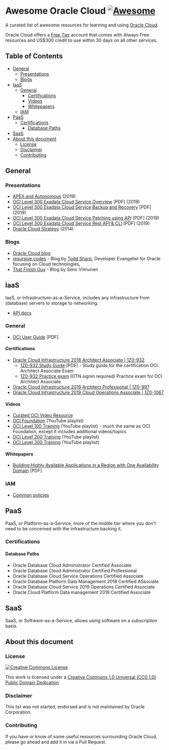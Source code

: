 # Awesome Oracle Cloud [![Awesome](https://awesome.re/badge.svg)](https://awesome.re)

A curated list of awesome resources for learning and using [Oracle Cloud](https://cloud.oracle.com).

Oracle Cloud offers a [Free Tier](https://oracle.com/cloud/free) account that comes with Always Free resources and US$300 credit to use within 30 days on all other services. 

<!-- START doctoc generated TOC please keep comment here to allow auto update -->
<!-- DON'T EDIT THIS SECTION, INSTEAD RE-RUN doctoc TO UPDATE -->
## Table of Contents

- [General](#general)
  - [Presentations](#presentations)
  - [Blogs](#blogs)
- [IaaS](#iaas)
  - [General](#general-1)
    - [Certifications](#certifications)
    - [Videos](#videos)
    - [Whitepapers](#whitepapers)
  - [IAM](#iam)
- [PaaS](#paas)
  - [Certifications](#certifications-1)
    - [Database Paths](#database-paths)
- [SaaS](#saas)
- [About this document](#about-this-document)
  - [License](#license)
  - [Disclaimer](#disclaimer)
  - [Contributing](#contributing)

<!-- END doctoc generated TOC please keep comment here to allow auto update -->

## General

### Presentations

* [APEX and Autonomous](https://www.slideshare.net/MichaelHichwa/apex-and-oracle-apex-oracle-autonomous-database-always-free-oracle-cloud-services) (2019)
* [OCI Level 300 Exadata Cloud Service Overview](https://cloud.oracle.com/iaas/training/slides/ExaCS_overview.pdf) \[PDF\] (2019)
* [OCI Level 300 Exadata Cloud Service Backup and Recovery](https://cloud.oracle.com/iaas/training/slides/ExaCS-Backup_Recovery.pdf) \[PDF\] (2019)
* [OCI Level 300 Exadata Cloud Service Patching using API](https://cloud.oracle.com/iaas/training/slides/ExaCS_Patching.pdf) \[PDF\] (2019)
* [OCI Level 300 Exadata Cloud Service Rest API & CLI](https://cloud.oracle.com/iaas/training/slides/ExaCS-API-CLI.pdf) \[PDF\] (2019)
* [Oracle Cloud Strategy](https://www.slideshare.net/oracle/oracle-cloud-strategy-42853467) (2014)

### Blogs

* [Oracle Cloud blog](https://blogs.oracle.com/developers/cloud-dev)
* [resursive.codes](http://recursive.codes/) - Blog by [Todd Sharp](https://twitter.com/recursivecodes), Developer Evangelist for Oracle focusing on Cloud technologies,
* [That Finish Guy](https://www.thatfinnishguy.blog/) - Blog by Simo Vilmunen

## IaaS

IaaS, or Infrastructure-as-a-Service, includes any infrastructure from (database) servers to storage to networking.

* [API docs](https://docs.cloud.oracle.com/iaas/api/#/)

### General

* [OCI User Guide](https://docs.cloud.oracle.com/iaas/pdf/ug/OCI_User_Guide.pdf) \[PDF\]

#### Certifications

* [Oracle Cloud Infrastructure 2018 Architect Associate \| 1Z0-932](https://education.oracle.com/oracle-cloud-infrastructure-2018-certified-architect-associate/trackp_538)
  * [1Z0-932 Study Guide](https://learn.oracle.com/education/pdf/Oracle_Cloud_Infrastructure_study_guide.pdf) \[PDF\] - Study guide for the certification OCI Architect Associate Exam
  * [1Z0-932 Practice exam](http://oukc.oracle.com/static12/opn/login/?c=2164389233) (OTN signin required) Practice exam for OCI Architect Associate
* [Oracle Cloud Infrastructure 2019 Architect Professional \| 1Z0-997](https://education.oracle.com/oracle-cloud-infrastructure-2019-architect-professional/pexam_1Z0-997)
* [Oracle Cloud Infrastructure 2019 Cloud Operations Associate \| 1Z0-1067](https://education.oracle.com/oracle-cloud-infrastructure-2019-cloud-operations-associate/pexam_1Z0-1067)

#### Videos

* [Curated OCI Video Resource](https://blogs.oracle.com/cloud-infrastructure/jumpstart-your-cloud-skills-with-free-oracle-cloud-learning-resources)
* [OCI Foundation](https://www.youtube.com/playlist?list=PLKCk3OyNwIzu_Eu3JcqXs7zyKSSd-lbq1) (YouTube playlist)
* [OCI Level 100 Training](https://www.youtube.com/playlist?list=PLKCk3OyNwIzvn8dpgrIKNdBOHT7AoMZlw) (YouTube playlist) - much the same as OCI Foundation, except it includes additional videos/topics
* [OCI Level 200 Training](https://www.youtube.com/playlist?list=PLKCk3OyNwIzuBQ13lwsZpqO4__rLrO1eA) (YouTube playlist)
* [OCI Level 300 Training](https://www.youtube.com/playlist?list=PLKCk3OyNwIzuem-VkaKeHlY1Z5O2ctQld) (YouTube playlist)

#### Whitepapers

* [Building Highly Available Applications in a Region with One Availability Domain](https://docs.cloud.oracle.com/iaas/Content/Resources/Assets/whitepapers/building-ha-apps-in-one-availability-domain.pdf) \[PDF\]

### IAM

* [Common policies](https://docs.cloud.oracle.com/iaas/Content/Identity/Concepts/commonpolicies.htm)

## PaaS

PaaS, or Platform-as-a-Service, more of the middle tier where you don't need to be concerned with the infrastructure backing it.

### Certifications

#### Database Paths

* Oracle Database Cloud Administrator Certified Associate
* Oracle Database Cloud Administrator Certified Professional
* Oracle Database Cloud Service Operations Certified Associate
* Oracle Database Platform Data Management 2018 Certified ASsociate
* Oracle Database Cloud Service 2019 Operations Certified Associate
* Oracle Cloud Platform Data management 2019 Certified Associate


## SaaS

SaaS, or Software-as-a-Service, allows using software on a subscription basis.

## About this document

### License

[![Creative Commons License](https://licensebuttons.net/p/88x31.png)](https://creativecommons.org/publicdomain/zero/1.0/)

This work is licensed under a [Creative Commons 1.0 Universal (CC0 1.0) Public Domain Dedication](https://creativecommons.org/publicdomain/zero/1.0/)

### Disclaimer

This list was not started, endorsed and is not maintained by Oracle Corporation.

### Contributing

If you have or know of some useful resources surrounding Oracle Cloud, please go ahead and add it in via a Pull Request.
